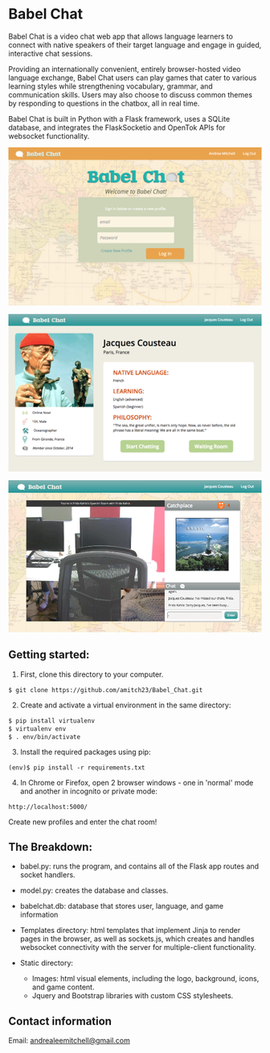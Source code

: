 Babel Chat
========
Babel Chat is a video chat web app that allows language learners to connect with native speakers of their target language and engage in guided, interactive chat sessions.

Providing an internationally convenient, entirely browser-hosted video language exchange, Babel Chat users can play games that cater to various learning styles while strengthening vocabulary, grammar, and communication skills. Users may also choose to discuss common themes by responding to questions in the chatbox, all in real time.

Babel Chat is built in Python with a Flask framework, uses a SQLite database, and integrates the FlaskSocketio and OpenTok APIs for websocket functionality.

![picture](https://github.com/amitch23/Babel_chat/blob/master/static/Babel_chat_index.png)

![picture](https://github.com/amitch23/Babel_chat/blob/master/static/jacques_prof.png)

![picture](https://github.com/amitch23/Babel_chat/blob/master/static/videochat1.png)



Getting started:
--------------------
1) First, clone this directory to your computer.

<pre><code>$ git clone https://github.com/amitch23/Babel_Chat.git</code></pre>

2) Create and activate a virtual environment in the same directory: 

<pre><code>$ pip install virtualenv
$ virtualenv env
$ . env/bin/activate 
</code></pre>

3) Install the required packages using pip:

<pre><code>(env)$ pip install -r requirements.txt
</code></pre>


4) In Chrome or Firefox, open 2 browser windows - one in 'normal' mode and another in incognito or private mode:

<pre><code>http://localhost:5000/</code></pre> 

Create new profiles and enter the chat room!



The Breakdown:
--------------------
-	babel.py: runs the program, and contains all of the Flask app routes and socket handlers.

-	model.py: creates the database and classes.

-	babelchat.db: database that stores user, language, and game information

- Templates directory: 
 html templates that implement Jinja to render pages in the browser, as well as sockets.js, which creates and handles websocket connectivity with the server for multiple-client functionality.


- Static directory:
  - Images: html visual elements, including the logo, background, icons, and game content.
  - Jquery and Bootstrap libraries with custom CSS stylesheets.
 


Contact information
------------------------
Email: andrealeemitchell@gmail.com
